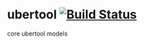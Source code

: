 # ubertool [![Build Status](https://travis-ci.org/puruckertom/ubertool.svg?branch=master)](https://travis-ci.org/puruckertom/ubertool)

core ubertool models
